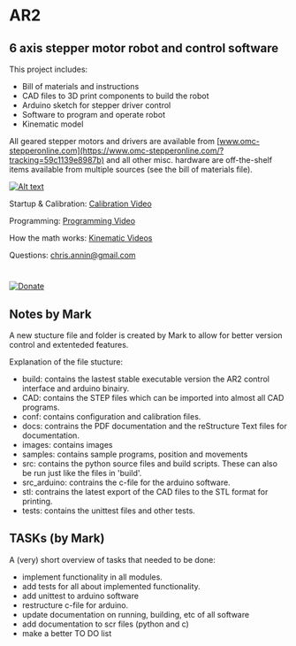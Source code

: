 # AR2

## 6 axis stepper motor robot and control software

This project includes:

- Bill of materials and instructions
- CAD files to 3D print components to build the robot
- Arduino sketch for stepper driver control
- Software to program and operate robot
- Kinematic model

All geared stepper motors and drivers are available from  [www.omc-stepperonline.com](https://www.omc-stepperonline.com/?tracking=59c1139e8987b) and all other misc. hardware are off-the-shelf items available from multiple sources (see the bill of materials file).

[![Alt text](https://img.youtube.com/vi/CCgI4R1TEzI/0.jpg)](https://www.youtube.com/watch?v=CCgI4R1TEzI)

Startup & Calibration: [Calibration Video](https://youtu.be/MMESgfq2Mjg)

Programming: [Programming Video](https://youtu.be/BozgdjE-HR8)

How the math works: [Kinematic Videos](https://youtu.be/FIx6olybAeQ)

Questions: chris.annin@gmail.com
#
[![Donate](https://img.shields.io/badge/Donate-PayPal-green.svg)](https://www.paypal.me/ChrisAnnin)

## Notes by Mark

A new stucture file and folder is created by Mark to allow for better version control and extenteded features. 

Explanation of the file stucture: 
- build: contains the lastest stable executable version the AR2 control interface and arduino binairy. 
- CAD: contains the STEP files which can be imported into almost all CAD programs. 
- conf: contains configuration and calibration files. 
- docs: contrains the PDF documentation and the reStructure Text files for documentation. 
- images: contains images
- samples: contains sample programs, position and movements
- src: contains the python source files and build scripts. These can also be run just like the files in 'build'.
- src_arduino: contrains the c-file for the arduino software. 
- stl: contrains the latest export of the CAD files to the STL format for printing. 
- tests: contains the unittest files and other tests. 

## TASKs (by Mark)

A (very) short overview of tasks that needed to be done:

- implement functionality in all modules.
- add tests for all about implemented functionality.
- add unittest to arduino software
- restructure c-file for arduino. 
- update documentation on running, building, etc of all software
- add documentation to scr files (python and c)
- make a better TO DO list

